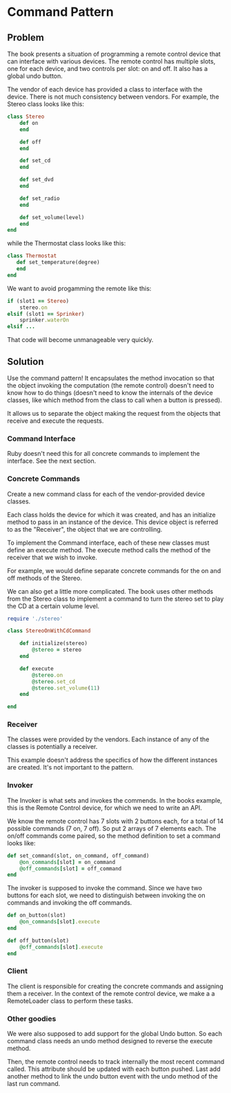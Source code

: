 # Command Pattern

## Problem

The book presents a situation of programming a remote control device that can
interface with various devices.  The remote control has multiple slots, one for
each device, and two controls per slot: on and off.  It also has a global undo
button.

The vendor of each device has provided a class to interface with the device.
There is not much consistency between vendors.  For example, the Stereo
class looks like this:

```ruby
class Stereo
    def on
    end

    def off
    end

    def set_cd
    end

    def set_dvd
    end

    def set_radio
    end

    def set_volume(level)
    end
end
```

while the Thermostat class looks like this:
```ruby
class Thermostat
   def set_temperature(degree)
   end
end
```

We want to avoid progamming the remote like this:
```ruby
if (slot1 == Stereo)
    stereo.on
elsif (slot1 == Sprinker)
    sprinker.waterOn
elsif ...
```

That code will become unmanageable very quickly.

## Solution

Use the command pattern!  It encapsulates the method invocation so that the
object invoking the computation (the remote control) doesn't need to know how
to do things (doesn't need to know the internals of the device classes,
like which method from the class to call when a button is pressed).

It allows us to separate the object making the request from the objects that
receive and execute the requests.

### Command Interface

Ruby doesn't need this for all concrete commands to implement the interface.
See the next section.

### Concrete Commands

Create a new command class for each of the vendor-provided device classes.

Each class holds the device for which it was created, and has an
initialize method to pass in an instance of the device.  This device object is
referred to as the "Receiver", the object that we are controlling.

To implement the Command interface, each of these new classes must define an
execute method.  The execute method calls the method of the receiver that we
wish to invoke.

For example, we would define separate concrete commands for the on and off
methods of the Stereo.

We can also get a little more complicated.  The book uses other methods from
the Stereo class to implement a command to turn the stereo set to play the CD
at a certain volume level.

```ruby
require './stereo'

class StereoOnWithCdCommand

    def initialize(stereo)
        @stereo = stereo
    end

    def execute
        @stereo.on
        @stereo.set_cd
        @stereo.set_volume(11)
    end

end
```

### Receiver

The classes were provided by the vendors.  Each instance of any of the classes is
potentially a receiver.

This example doesn't address the specifics of how the
different instances are created.  It's not important to the pattern.

### Invoker

The Invoker is what sets and invokes the commends.  In the books example, this
is the Remote Control device, for which we need to write an API.

We know the remote control has 7 slots with 2 buttons each, for a total of 14
possible commands (7 on, 7 off).  So put 2 arrays of 7 elements each.  The
on/off commands come paired, so the method definition to set a command looks
like:
```ruby
def set_command(slot, on_command, off_command)
    @on_commands[slot] = on_command
    @off_commands[slot] = off_command
end
```

The invoker is supposed to invoke the command.  Since we have two buttons for
each slot, we need to distinguish between invoking the on commands and invoking
the off commands.

```ruby
def on_button(slot)
    @on_commands[slot].execute
end

def off_button(slot)
    @off_commands[slot].execute
end
```

### Client

The client is responsible for creating the concrete commands and assigning them
a receiver.  In the context of the remote control device, we make a a
RemoteLoader class to perform these tasks.

### Other goodies

We were also supposed to add support for the global Undo button.  So each
command class needs an undo method designed to reverse the execute method.

Then, the remote control needs to track internally the most recent command
called.  This attribute should be updated with each button pushed.  Last add
another method to link the undo button event with the undo method of the last
run command.
